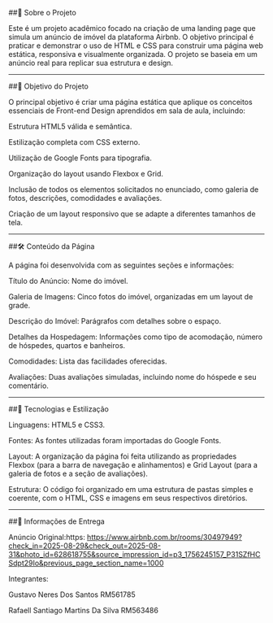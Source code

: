 ##📌 Sobre o Projeto

Este é um projeto acadêmico focado na criação de uma landing page que simula um anúncio de imóvel da plataforma Airbnb. O objetivo principal é praticar e demonstrar o uso de HTML e CSS para construir uma página web estática, responsiva e visualmente organizada. O projeto se baseia em um anúncio real para replicar sua estrutura e design.

---

##🚀 Objetivo do Projeto

O principal objetivo é criar uma página estática que aplique os conceitos essenciais de Front-end Design aprendidos em sala de aula, incluindo:

Estrutura HTML5 válida e semântica.

Estilização completa com CSS externo.

Utilização de Google Fonts para tipografia.

Organização do layout usando Flexbox e Grid.

Inclusão de todos os elementos solicitados no enunciado, como galeria de fotos, descrições, comodidades e avaliações.

Criação de um layout responsivo que se adapte a diferentes tamanhos de tela.

---

##🛠️ Conteúdo da Página

A página foi desenvolvida com as seguintes seções e informações:

Título do Anúncio: Nome do imóvel.

Galeria de Imagens: Cinco fotos do imóvel, organizadas em um layout de grade.

Descrição do Imóvel: Parágrafos com detalhes sobre o espaço.

Detalhes da Hospedagem: Informações como tipo de acomodação, número de hóspedes, quartos e banheiros.

Comodidades: Lista das facilidades oferecidas.

Avaliações: Duas avaliações simuladas, incluindo nome do hóspede e seu comentário.

---

##🎨 Tecnologias e Estilização

Linguagens: HTML5 e CSS3.

Fontes: As fontes utilizadas foram importadas do Google Fonts.

Layout: A organização da página foi feita utilizando as propriedades Flexbox (para a barra de navegação e alinhamentos) e Grid Layout (para a galeria de fotos e a seção de avaliações).

Estrutura: O código foi organizado em uma estrutura de pastas simples e coerente, com o HTML, CSS e imagens em seus respectivos diretórios.

---

##🔗 Informações de Entrega

Anúncio Original:https: https://www.airbnb.com.br/rooms/30497949?check_in=2025-08-29&check_out=2025-08-31&photo_id=628618755&source_impression_id=p3_1756245157_P31SZfHCSdpt29Io&previous_page_section_name=1000

Integrantes:

Gustavo Neres Dos Santos RM561785

Rafaell Santiago Martins Da Silva RM563486

